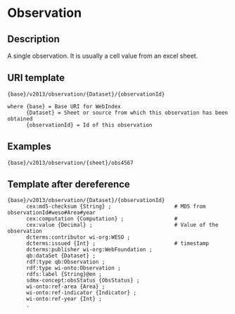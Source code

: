 # Observation

## Description

A single observation. It is usually a cell value from an excel sheet. 

## URI template

```
{base}/v2013/observation/{Dataset}/{observationId}

where {base} = Base URI for WebIndex
      {Dataset} = Sheet or source from which this observation has been obtained
	  {observationId} = Id of this observation
```

## Examples

```
{base}/v2013/observation/{sheet}/obs4567
```
## Template after dereference

```template
{base}/v2013/observation/{Dataset}/{observationId}
      cex:md5-checksum {String} ;                    # MD5 from observationId#weso#Area#year     
      cex:computation {Computation} ;                # 
	  cex:value {Decimal} ;                          # Value of the observation
      dcterms:contributor wi-org:WESO ;              
      dcterms:issued {Int} ;                         # timestamp 
      dcterms:publisher wi-org:WebFoundation ;         
      qb:dataSet {Dataset} ;
      rdf:type qb:Observation ;
      rdf:type wi-onto:Observation ;
      rdfs:label {String}@en ;
      sdmx-concept:obsStatus {ObsStatus} ;
      wi-onto:ref-area {Area} ;
      wi-onto:ref-indicator {Indicator} ;
      wi-onto:ref-year {Int} ;
	  .
```
